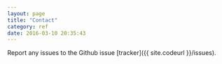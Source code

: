 ```yaml
---
layout: page
title: "Contact"
category: ref
date: 2016-03-10 20:35:43
---
```

Report any issues to the Github issue [tracker]({{ site.codeurl }}/issues).
